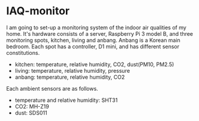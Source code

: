 # IAQ-monitor
I am going to set-up a monitoring system of the indoor air qualities of my home.
It's hardware consists of a server, Raspberry Pi 3 model B, and three monitoring spots, kitchen, living and anbang. Anbang is a Korean main bedroom.
Each spot has a controller, D1 mini, and has different sensor constitutions.
  - kitchen: temperature, relative humidity, CO2, dust(PM10, PM2.5)
  - living: temperature, relative humidity, pressure
  - anbang: temperature, relative humidity, CO2
  
Each ambient sensors are as follows. 
  - temperature and relative humidity: SHT31
  - CO2: MH-Z19
  - dust: SDS011
